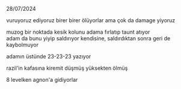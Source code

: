 28/07/2024  
  
vuruyoruz ediyoruz birer birer ölüyorlar ama çok da damage yiyoruz  
  
muzog bir noktada kesik kolunu adama fırlatıp taunt atıyor  
adam da bunu yiyip saldırıyor kendisine, saldırdıktan sonra geri de kaybolmuyor  
  
adamın üstünde 23-23-23 yazıyor  
  
  
  
  
  
  
razil'in kafasına kiremit düşmüş yüksekten ölmüş  
  
8 levelken agnon'a gidiyorlar  
  
